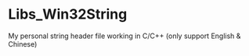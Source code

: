 ﻿# Libs_Win32String
My personal string header file working in C/C++ (only support English & Chinese)
